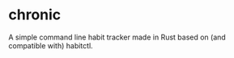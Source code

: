 # chronic
A simple command line habit tracker made in Rust based on (and compatible with) habitctl.
